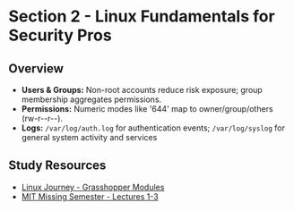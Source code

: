 # Section 2 - Linux Fundamentals for Security Pros

## Overview
- **Users & Groups:** Non-root accounts reduce risk exposure; group membership aggregates permissions.
- **Permissions:** Numeric modes like '644' map to owner/group/others (rw-r--r--).
- **Logs:** `/var/log/auth.log` for authentication events; `/var/log/syslog` for general system activity and services

## Study Resources
- [Linux Journey - Grasshopper Modules](https://linuxjourney.com/lesson/the-shell)
- [MIT Missing Semester - Lectures 1-3](https://missing.csail.mit.edu/)


